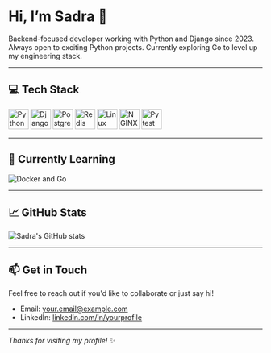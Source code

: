 # Hi, I’m Sadra 👋

Backend-focused developer working with Python and Django since 2023. Always open to exciting Python projects. Currently exploring Go to level up my engineering stack.

---

## 💻 Tech Stack

<p align="left">
  <img src="https://cdn.jsdelivr.net/gh/devicons/devicon/icons/python/python-original.svg" width="40" alt="Python" />
  <img src="https://cdn.jsdelivr.net/gh/devicons/devicon/icons/django/django-plain.svg" width="40" alt="Django" />
  <img src="https://cdn.jsdelivr.net/gh/devicons/devicon/icons/postgresql/postgresql-original.svg" width="40" alt="PostgreSQL" />
  <img src="https://cdn.jsdelivr.net/gh/devicons/devicon/icons/redis/redis-original.svg" width="40" alt="Redis" />
  <img src="https://cdn.jsdelivr.net/gh/devicons/devicon/icons/linux/linux-original.svg" width="40" alt="Linux" />
  <img src="https://cdn.jsdelivr.net/gh/devicons/devicon/icons/nginx/nginx-original.svg" width="40" alt="NGINX" />
  <img src="https://cdn.jsdelivr.net/gh/devicons/devicon/icons/pytest/pytest-original.svg" width="40" alt="Pytest" />
</p>

---

## 🚀 Currently Learning

<p align="left">
  <img src="https://skillicons.dev/icons?i=docker,go" alt="Docker and Go" />
</p>

---

## 📈 GitHub Stats

![Sadra's GitHub stats](https://github-readme-stats.vercel.app/api?username=SaDR4M&show_icons=true&theme=radical)

---

## 📫 Get in Touch

Feel free to reach out if you'd like to collaborate or just say hi!

- Email: your.email@example.com  
- LinkedIn: [linkedin.com/in/yourprofile](https://linkedin.com/in/yourprofile)

---

*Thanks for visiting my profile!* ✨
